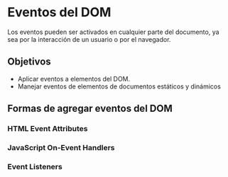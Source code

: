 # Eventos del DOM

Los eventos pueden ser activados en cualquier parte del documento, ya sea por la interacción de un usuario o por el navegador.

## Objetivos

- Aplicar eventos a elementos del DOM.
- Manejar eventos de elementos de documentos estáticos y dinámicos

## Formas de agregar eventos del DOM

### HTML Event Attributes

### JavaScript On-Event Handlers 

### Event Listeners

